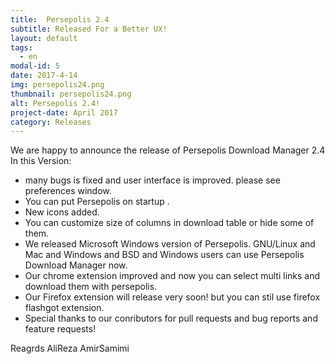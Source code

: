 ```yaml
---
title:  Persepolis 2.4
subtitle: Released For a Better UX!
layout: default
tags:
  - en
modal-id: 5
date: 2017-4-14
img: persepolis24.png
thumbnail: persepolis24.png
alt: Persepolis 2.4!
project-date: April 2017
category: Releases
---
```

We are happy to announce the release of Persepolis Download Manager 2.4
In this Version:

* many bugs is fixed and user interface is improved. please see preferences window.
* You can put Persepolis on startup .
* New icons added.
* You can customize size of columns in download table or hide some of them.
* We released Microsoft Windows version of Persepolis. GNU/Linux and Mac and Windows and BSD and Windows users can use Persepolis Download Manager now.
* Our chrome extension improved and now you can select multi links and download them with persepolis.
* Our Firefox extension will release very soon! but you can stil use firefox flashgot extension.
* Special thanks to our conributors for pull requests and bug reports and feature requests!

Reagrds
AliReza AmirSamimi
